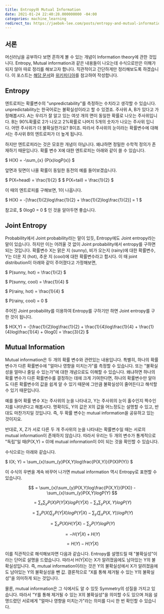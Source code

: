 ```yaml
---
title: Entropy와 Mutual Information
date: 2021-01-24 22:40:28.000000000 -04:00
categories: machine_learning
redirect_to: https://jaebok-lee.com/posts/entropy-and-mutual-information
---
```


<script type="text/x-mathjax-config">
MathJax.Hub.Config({
    displayAlign: "left"
});
</script>

## 서론 ##
머신러닝을 공부하다 보면 흔하게 볼 수 있는 개념이 Information theory에 관한 것입니다.
Entropy, Mutual information과 같은 내용들이 나오는데 수식으로만은 이해가 되지 않아 따로 정리를 해보고자 합니다.
직관적이고 간단하게만 정리해보도록 하겠습니다.
이 포스트는 [해당 문서](https://people.cs.umass.edu/~elm/Teaching/Docs/mutInf.pdf)와 [위키피디아](https://en.wikipedia.org/wiki/Mutual_information)를 참고하여 작성합니다.

## Entropy ##
엔트로피는 확률변수의 "unpredictability"를 측정하는 수치라고 생각할 수 있습니다.
unpredictability는 한국어로는 불확실성이라고 할 수 있겠죠.
주사위 A, B가 있다고 가정해봅시다.
A는 우리가 잘 알고 있는 여섯 개의 면이 동일한 확률로 나오는 주사위입니다.
B는 90%확률로 2가 나오고 2%확률로 나머지 5개의 숫자가 나오는 주사위 입니다.
어떤 주사위가 더 불확실한가요?
B이죠. 따라서 주사위의 눈이라는 확률변수에 대해서는 주사위 B의 엔트로피가 더 높게 됩니다.

하지만 엔트로피라는 것은 모호한 개념이 아닙니다.
왜냐하면 정밀한 수학적 정의가 존재하기 때문입니다.
확률 변수 X에 대한 엔트로피는 아래와 같이 쓸 수 있습니다.

$ H(X) = -\sum_{x} {P(x)logP(x)} $

앞면과 뒷면이 나올 확률이 동일한 동전의 예를 들어보겠습니다.

$ P(X=head) = \frac{1}{2} $
$ P(X=tail) = \frac{1}{2} $

이 때의 엔트로피를 구해보면, 1이 나옵니다.

$ H(X) = -[\frac{1}{2}log\frac{1}{2} + \frac{1}{2}log\frac{1}{2}] = 1 $

참고로, $ 0log0 = 0 $ 인 것을 알아두면 좋습니다.


## Joint Entropy ##
Probability에서 Joint probability라는 말이 있듯, Entropy에도 Joint entropy라는 말이 있습니다.
하지만 이는 어려울 것 없이 Joint probability에서 entropy를 구하면 되는 것입니다.
확률변수 X는 맑은 지 (sunny), 비가 오는지 (rainy)에 대한 확률변수, Y는 더운 지 (hot), 추운 지 (cool)에 대한 확률변수라고 합시다.
이 때 joint distribution이 아래와 같이 주어졌다고 가정해보면,

$ P(sunny, hot) = \frac{1}{2} $

$ P(sunny, cool) = \frac{1}{4} $

$ P(rainy, hot) = \frac{1}{4} $

$ P(rainy, cool) = 0 $

주어진 Joint probability를 이용하여 Entropy를 구하기만 하면 Joint entropy를 구한 것이 됩니다.

$ H(X,Y) = -[\frac{1}{2}log\frac{1}{2} + \frac{1}{4}log\frac{1}{4} + \frac{1}{4}log\frac{1}{4} + 0log0] = \frac{3}{2} $



## Mutual Information ##
Mutual information은 두 개의 확률 변수와 관련있는 내용입니다.
특별히, 하나의 확률 변수가 다른 확률변수에 "얼마나 영향을 미치는가"를 측정할 수 있습니다.
또는 "불확실성을 얼마나 줄일 수 있는가"에 대한 개념으로도 이해할 수 있습니다.
왜냐하면 하나의 확률 변수가 다른 확률변수를 결정하는 데에 크게 기여한다면, 하나의 확률변수만 알아도 다른 확률변수의 값을 쉽게 알 수 있기 때문에 그만큼 불확실성이 줄어든다고 해석할 수 있기 때문입니다.

예를 들어 확률 변수 X는 주사위의 눈을 나타내고, Y는 주사위의 눈이 홀수인지 짝수인지를 나타낸다고 해봅시다.
명확히도, Y의 값은 X의 값을 어느정도는 설명할 수 있고, 반대도 마찬가지일 것입니다.
즉, 두 확률 변수는 mutual information을 공유하고 있는 것이지요.

반대로, X, Z가 서로 다른 두 개 주사위의 눈을 나타내는 확률변수일 때는 서로의 mutual information이 존재하지 않습니다.
따라서 우리는 두 개의 변수가 통계적으로 "독립"일 때(P(X,Y) = 0)에 mutual information이 0이 되는 것을 확인할 수 있습니다.

수식으로는 아래와 같습니다.

$ I(X; Y) = \sum_{x}\sum_{y}P(X,Y)log\frac{P(X,Y)}{P(X)P(Y)} $

이 수식의 우변을 계속 바꾸어 나가면 mutual information 역시 Entropy로 표현할 수 있습니다.

$$ = \sum_{x}\sum_{y}P(X,Y)log\frac{P(X,Y)}{P(X)} - \sum_{x}\sum_{y}P(X,Y)logP(Y) $$

$$ = \sum_{x}\sum_{y}P(X)P(Y|X)logP(Y|X) - \sum_{x}\sum_{y}P(X,Y)logP(Y) $$

$$ = \sum_{x}P(X)\sum_{y}P(Y|X)logP(Y|X) - \sum_{y}(\sum_{x}P(X,Y))logP(Y) $$

$$ = \sum_{x}P(X)H(Y|X) - \sum_{y}P(Y)logP(Y) $$

$$ = -H(Y|X) + H(Y) $$

$$ = H(Y) -H(Y|X) $$

이를 직관적으로 해석해보자면 다음과 같습니다.
Entropy를 설명드릴 때 "불확실성"이라는 단어로 설명을 드렸습니다.
따라서 H(Y|X)는 X가 알려졌음에도 남아있는 Y의 불확실성입니다.
즉, mutual information이라는 것은 Y의 불확실성에서 X가 알려졌음에도 남아있는 Y의 불확실성을 뺀 값.
결론적으로 "X를 통해 제거될 수 있는 Y의 불확실성"을 의미하게 되는 것입니다.

물론, mutual information은 그 식에서도 알 수 있듯 Symmetry의 성질을 가지고 있습니다.
따라서 "Y를 통해 제거될 수 있는 X의 불확실성"을 의미할 수도 있으며 처음 설명드렸던 서로에게 "얼마나 영향을 미치는가"라는 의미를 다시 한 번 확인할 수 있습니다.
